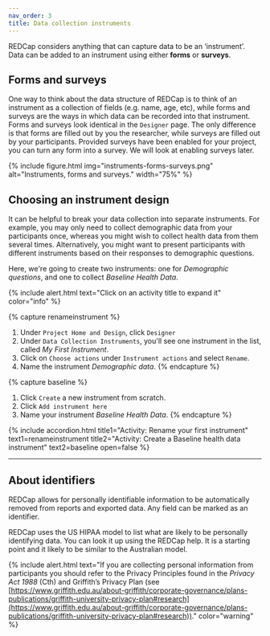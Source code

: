 ```yaml
---
nav_order: 3
title: Data collection instruments
---
```


REDCap considers anything that can capture data to be an ‘instrument’. Data can be added to an instrument using either **forms** or **surveys**.

## Forms and surveys

One way to think about the data structure of REDCap is to think of an instrument as a collection of fields (e.g. name, age, etc), while forms and surveys are the ways in which data can be recorded into that instrument. Forms and surveys look identical in the `Designer` page. The only difference is that forms are filled out by you the researcher, while surveys are filled out by your participants. Provided surveys have been enabled for your project, you can turn any form into a survey. We will look at enabling surveys later.

{% include figure.html img="instruments-forms-surveys.png" alt="Instruments, forms and surveys." width="75%" %}

## Choosing an instrument design

It can be helpful to break your data collection into separate instruments. For example, you may only need to collect demographic data from your participants once, whereas you might wish to collect health data from them several times. Alternatively, you might want to present participants with different instruments based on their responses to demographic questions.

Here, we're going to create two instruments: one for *Demographic questions*, and one to collect *Baseline Health Data*.

{% include alert.html text="Click on an activity title to expand it" color="info" %}

{% capture renameinstrument %}

1. Under `Project Home and Design`, click `Designer`
2. Under `Data Collection Instruments`, you'll see one instrument in the list, called *My First Instrument*.
3. Click on `Choose actions` under `Instrument actions` and select `Rename`.
4. Name the instrument *Demographic data*.
{% endcapture %}

{% capture baseline %}

1. Click `Create` a new instrument from scratch.
2. Click `Add instrument here`
3. Name your instrument *Baseline Health Data*.
{% endcapture %}

{% include accordion.html title1="Activity: Rename your first instrument" text1=renameinstrument title2="Activity: Create a Baseline health data instrument" text2=baseline open=false %}

___

## About identifiers

REDCap allows for personally identifiable information to be automatically removed from reports and exported data. Any field can be marked as an identifier.

REDCap uses the US HIPAA model to list what are likely to be personally identifying data. You can look it up using the REDCap help. It is a starting point and it likely to be similar to the Australian model.

{% include alert.html text="If you are collecting personal information from participants you should refer to the Privacy Principles found in the *Privacy Act 1988* (Cth) and Griffith’s Privacy Plan (see [https://www.griffith.edu.au/about-griffith/corporate-governance/plans-publications/griffith-university-privacy-plan#research](https://www.griffith.edu.au/about-griffith/corporate-governance/plans-publications/griffith-university-privacy-plan#research))." color="warning" %}
